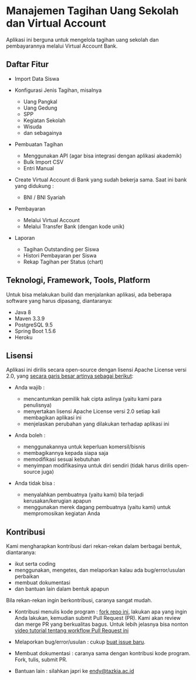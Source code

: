 # Manajemen Tagihan Uang Sekolah dan Virtual Account #

Aplikasi ini berguna untuk mengelola tagihan uang sekolah dan pembayarannya melalui Virtual Account Bank.

## Daftar Fitur ##

* Import Data Siswa
* Konfigurasi Jenis Tagihan, misalnya

    * Uang Pangkal
    * Uang Gedung
    * SPP
    * Kegiatan Sekolah
    * Wisuda
    * dan sebagainya

* Pembuatan Tagihan

    * Menggunakan API (agar bisa integrasi dengan aplikasi akademik)
    * Bulk Import CSV
    * Entri Manual

* Create Virtual Account di Bank yang sudah bekerja sama. Saat ini bank yang didukung :

    * BNI / BNI Syariah

* Pembayaran

    * Melalui Virtual Account
    * Melalui Transfer Bank (dengan kode unik)

* Laporan

    * Tagihan Outstanding per Siswa
    * Histori Pembayaran per Siswa
    * Rekap Tagihan per Status (chart)

## Teknologi, Framework, Tools, Platform ##

Untuk bisa melakukan build dan menjalankan aplikasi, ada beberapa software yang harus dipasang, diantaranya:

* Java 8
* Maven 3.3.9
* PostgreSQL 9.5 
* Spring Boot 1.5.6
* Heroku

## Lisensi ##

Aplikasi ini dirilis secara open-source dengan lisensi Apache License versi 2.0, yang [secara garis besar artinya sebagai berikut](https://tldrlegal.com/license/apache-license-2.0-(apache-2.0)):

* Anda wajib :

    * mencantumkan pemilik hak cipta aslinya (yaitu kami para penulisnya)
    * menyertakan lisensi Apache License versi 2.0 setiap kali membagikan aplikasi ini
    * menjelaskan perubahan yang dilakukan terhadap aplikasi ini

* Anda boleh :

    * menggunakannya untuk keperluan komersil/bisnis
    * membagikannya kepada siapa saja
    * memodifikasi sesuai kebutuhan
    * menyimpan modifikasinya untuk diri sendiri (tidak harus dirilis open-source juga)

* Anda tidak bisa :

    * menyalahkan pembuatnya (yaitu kami) bila terjadi kerusakan/kerugian apapun
    * menggunakan merek dagang pembuatnya (yaitu kami) untuk mempromosikan kegiatan Anda

## Kontribusi ##

Kami mengharapkan kontribusi dari rekan-rekan dalam berbagai bentuk, diantaranya:

* ikut serta coding
* menggunakan, mengetes, dan melaporkan kalau ada bug/error/usulan perbaikan
* membuat dokumentasi
* dan bantuan lain dalam bentuk apapun

Bila rekan-rekan ingin berkontribusi, caranya sangat mudah.

* Kontribusi menulis kode program : [fork repo ini](https://github.com/idtazkia/payment-virtualaccount#fork-destination-box), lakukan apa yang ingin Anda lakukan, kemudian submit Pull Request (PR). Kami akan review dan merge PR yang berkualitas bagus. Untuk lebih jelasnya bisa nonton [video tutorial tentang workflow Pull Request ini](https://www.youtube.com/watch?v=gDqT_Wvt3VQ)

* Melaporkan bug/error/usulan : cukup [buat issue baru](https://github.com/idtazkia/payment-virtualaccount/issues/new).

* Membuat dokumentasi : caranya sama dengan kontribusi kode program. Fork, tulis, submit PR.

* Bantuan lain : silahkan japri ke [endy@tazkia.ac.id](mailto:endy@tazkia.ac.id)
